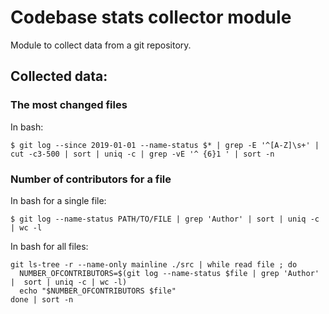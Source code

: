 # Codebase stats collector module

Module to collect data from a git repository.

## Collected data:

### The most changed files

In bash:

```
$ git log --since 2019-01-01 --name-status $* | grep -E '^[A-Z]\s+' | cut -c3-500 | sort | uniq -c | grep -vE '^ {6}1 ' | sort -n
```

### Number of contributors for a file

In bash for a single file:

```
$ git log --name-status PATH/TO/FILE | grep 'Author' | sort | uniq -c | wc -l
```

In bash for all files:

```
git ls-tree -r --name-only mainline ./src | while read file ; do
  NUMBER_OFCONTRIBUTORS=$(git log --name-status $file | grep 'Author' |  sort | uniq -c | wc -l)
  echo "$NUMBER_OFCONTRIBUTORS $file"
done | sort -n
```
